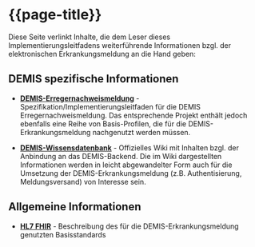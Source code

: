 # {{page-title}} 

Diese Seite verlinkt Inhalte, die dem Leser dieses Implementierungsleitfadens weiterführende Informationen bzgl. der elektronischen Erkrankungsmeldung an die Hand geben:

## DEMIS spezifische Informationen

- **[DEMIS-Erregernachweismeldung](https://simplifier.net/demis)** - Spezifikation/Implementierungsleitfaden für die DEMIS Erregernachweismeldung. Das entsprechende Projekt enthält jedoch ebenfalls eine Reihe von Basis-Profilen, die für die DEMIS-Erkrankungsmeldung nachgenutzt werden müssen.

- **[DEMIS-Wissensdatenbank](https://wiki.gematik.de/display/DSKB/DEMIS-Wissensdatenbank)** - Offizielles Wiki mit Inhalten bzgl. der Anbindung an das DEMIS-Backend. Die im Wiki dargestellten Informationen werden in leicht abgewandelter Form auch für die Umsetzung der DEMIS-Erkrankungsmeldung (z.B. Authentisierung, Meldungsversand) von Interesse sein.

## Allgemeine Informationen

- **[HL7 FHIR](http://hl7.org/fhir/)** - Beschreibung des für die DEMIS-Erkrankungsmeldung genutzten Basisstandards

